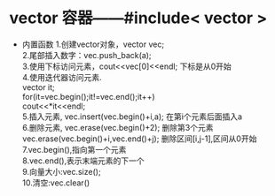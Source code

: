 # vector 容器——#include< vector >

* 内置函数
1.创建vector对象，vector<int> vec;     
2.尾部插入数字：vec.push_back(a);      
3.使用下标访问元素，cout<<vec[0]<<endl;    下标是从0开始   
4.使用迭代器访问元素.        
    vector<int> it;       
    for(it=vec.begin();it!=vec.end();it++)      
        cout<<*it<<endl;        
5.插入元素, vec.insert(vec.begin()+i,a);    在第i个元素后面插入a     
6.删除元素, vec.erase(vec.begin()+2);   删除第3个元素     
           vec.erase(vec.begin()+i,vec.end()+j);    删除区间[i,j-1],区间从0开始
7.vec.begin(),指向第一个元素     
8.vec.end(),表示末端元素的下一个     
9.向量大小:vec.size();      
10.清空:vec.clear()
